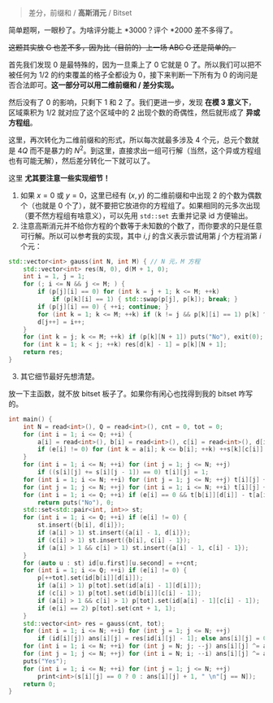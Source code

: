 > 差分，前缀和 / **高斯消元** / Bitset

简单题啊，一眼秒了。为啥评分能上 \*3000？评个 \*2000 差不多得了。

~~这题其实放 G 也差不多，因为比（目前的）上一场 ABC G 还是简单的。~~

首先我们发现 $0$ 是最特殊的，因为一旦乘上了 $0$ 它就是 $0$ 了。所以我们可以把不被任何为 $1/2$ 的约束覆盖的格子全都设为 $0$，接下来判断一下所有为 $0$ 的询问是否合法即可。**这一部分可以用二维前缀和 / 差分实现。**

然后没有了 $0$ 的影响，只剩下 $1$ 和 $2$ 了。我们更进一步，发现 **在模 $\bm 3$ 意义下**， 区域乘积为 $1/2$ 就对应了这个区域中的 $2$ 出现个数的奇偶性，然后就形成了 **异或方程组**。

这里，再次转化为二维前缀和的形式，所以每次就最多涉及 $4$ 个元，总元个数就是 $4Q$ 而不是暴力的 $N^2$。到这里，直接求出一组可行解（当然，这个异或方程组也有可能无解），然后差分转化一下就可以了。

这里 **尤其要注意一些实现细节！**

1. 如果 $x = 0$ 或 $y = 0$，这里已经有 $(x, y)$ 的二维前缀和中出现 $2$ 的个数为偶数个（也就是 $0$ 个了），就不要把它放进你的方程组了。如果相同的元多次出现（要不然方程组有啥意义），可以先用 `std::set` 去重并记录 id 方便输出。
2. 注意高斯消元并不给你方程的个数等于未知数的个数了，而你要求的只是任意可行解。所以可以参考我的实现，其中 $i, j$ 的含义表示尝试用第 $j$ 个方程消第 $i$ 个元：

```cpp
std::vector<int> gauss(int N, int M) { // N 元，M 方程
	std::vector<int> res(N, 0), d(M + 1, 0);
	int i = 1, j = 1;
	for (; i <= N && j <= M; ) {
		if (p[j][i] == 0) for (int k = j + 1; k <= M; ++k) 
			if (p[k][i] == 1) { std::swap(p[j], p[k]); break; }
		if (p[j][i] == 0) { ++i; continue; }
		for (int k = 1; k <= M; ++k) if (k != j && p[k][i] == 1) p[k] ^= p[j];
		d[j++] = i++;
	}
	for (int k = j; k <= M; ++k) if (p[k][N + 1]) puts("No"), exit(0);
	for (int k = 1; k < j; ++k) res[d[k] - 1] = p[k][N + 1];
	return res;
}
```
3. 其它细节最好先想清楚。

放一下主函数，就不放 bitset 板子了。如果你有闲心也找得到我的 bitset 咋写的。

```cpp
int main() {
	int N = read<int>(), Q = read<int>(), cnt = 0, tot = 0;
	for (int i = 1; i <= Q; ++i) {
		a[i] = read<int>(), b[i] = read<int>(), c[i] = read<int>(), d[i] = read<int>(), e[i] = read<int>();
		if (e[i] != 0) for (int k = a[i]; k <= b[i]; ++k) ++s[k][c[i]], --s[k][d[i] + 1];
	}
	for (int i = 1; i <= N; ++i) for (int j = 1; j <= N; ++j) 
		if ((s[i][j] += s[i][j - 1]) == 0) t[i][j] = 1;
	for (int i = 1; i <= N; ++i) for (int j = 1; j <= N; ++j) t[i][j] += t[i][j - 1];
	for (int j = 1; j <= N; ++j) for (int i = 1; i <= N; ++i) t[i][j] += t[i - 1][j];
	for (int i = 1; i <= Q; ++i) if (e[i] == 0 && t[b[i]][d[i]] - t[a[i] - 1][d[i]] - t[b[i]][c[i] - 1] + t[a[i] - 1][c[i] - 1] == 0)
		return puts("No"), 0;
	std::set<std::pair<int, int>> st;
	for (int i = 1; i <= Q; ++i) if (e[i] != 0) {
		st.insert({b[i], d[i]});
		if (a[i] > 1) st.insert({a[i] - 1, d[i]});
		if (c[i] > 1) st.insert({b[i], c[i] - 1});
		if (a[i] > 1 && c[i] > 1) st.insert({a[i] - 1, c[i] - 1});
	}
	for (auto u : st) id[u.first][u.second] = ++cnt;
	for (int i = 1; i <= Q; ++i) if (e[i] != 0) {
		p[++tot].set(id[b[i]][d[i]]);
		if (a[i] > 1) p[tot].set(id[a[i] - 1][d[i]]);
		if (c[i] > 1) p[tot].set(id[b[i]][c[i] - 1]);
		if (a[i] > 1 && c[i] > 1) p[tot].set(id[a[i] - 1][c[i] - 1]);
		if (e[i] == 2) p[tot].set(cnt + 1, 1);
	}
	std::vector<int> res = gauss(cnt, tot);
	for (int i = 1; i <= N; ++i) for (int j = 1; j <= N; ++j) 
		if (id[i][j]) ans[i][j] = res[id[i][j] - 1]; else ans[i][j] = 0;
	for (int i = 1; i <= N; ++i) for (int j = N; j; --j) ans[i][j] ^= ans[i][j - 1];
	for (int j = 1; j <= N; ++j) for (int i = N; i; --i) ans[i][j] ^= ans[i - 1][j];
	puts("Yes");
	for (int i = 1; i <= N; ++i) for (int j = 1; j <= N; ++j) 
		print<int>(s[i][j] == 0 ? 0 : ans[i][j] + 1, " \n"[j == N]);
	return 0;
}
```